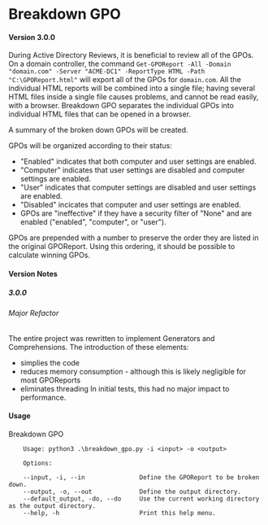 # Breakdown GPO

#### Version 3.0.0

During Active Directory Reviews, it is beneficial to review all of the GPOs.
On a domain controller, the command `Get-GPOReport -All -Domain "domain.com" -Server "ACME-DC1" -ReportType HTML -Path "C:\GPOReport.html"` will export all of the GPOs for `domain.com`. All the individual HTML reports will be combined into a single file; having several HTML files inside a single file causes problems, and cannot be read easily, with a browser. Breakdown GPO separates the individual GPOs into individual HTML files that can be opened in a browser.

A summary of the broken down GPOs will be created.

GPOs will be organized according to their status:
- "Enabled" indicates that both computer and user settings are enabled.
- "Computer" indicates that user settings are disabled and computer settings are enabled.
- "User" indicates that computer settings are disabled and user settings are enabled.
- "Disabled" incicates that computer and user settings are enabled.
- GPOs are "ineffective" if they have a security filter of "None" and are enabled ("enabled", "computer", or "user").

GPOs are prepended with a number to preserve the order they are listed in the original GPOReport.
Using this ordering, it should be possible to calculate winning GPOs.

#### Version Notes
##### 3.0.0
###### Major Refactor
The entire project was rewritten to implement Generators and Comprehensions.
The introduction of these elements:
- simplies the code
- reduces memory consumption - although this is likely negligible for most GPOReports
- eliminates threading 
In initial tests, this had no major impact to performance.

#### Usage

Breakdown GPO

        Usage: python3 .\breakdown_gpo.py -i <input> -o <output>

        Options:

        --input, -i, --in               Define the GPOReport to be broken down.
        --output, -o, --out             Define the output directory.
        --default_output, -do, --do     Use the current working directory as the output directory.
        --help, -h                      Print this help menu.
